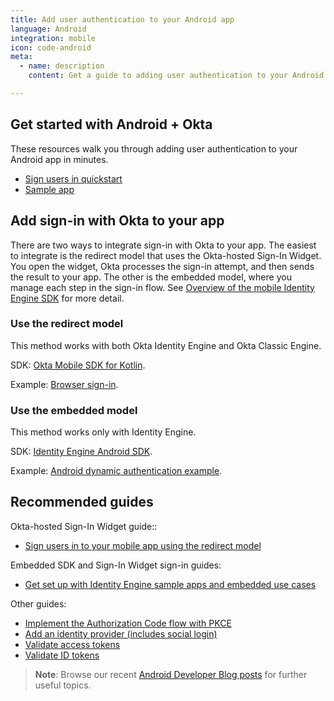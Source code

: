 ```yaml
---
title: Add user authentication to your Android app
language: Android
integration: mobile
icon: code-android
meta:
  - name: description
    content: Get a guide to adding user authentication to your Android app, and related guides to help complete your project.

---
```


## Get started with Android + Okta

These resources walk you through adding user authentication to your Android app in minutes.

<ul class='language-ctas'>
	<li>
		<a href='/docs/guides/sign-into-mobile-app-redirect/android/main/' class='Button--blueDarkOutline' data-proofer-ignore>
			<span>Sign users in quickstart</span>
		</a>
	</li>
	<li>
		<a href='https://github.com/okta/samples-android' class='Button--blueDarkOutline' data-proofer-ignore>
			<span>Sample app</span>
		</a>
	</li>
</ul>

## Add sign-in with Okta to your app

There are two ways to integrate sign-in with Okta to your app. The easiest to integrate is the redirect model that uses the Okta-hosted Sign-In Widget. You open the widget, Okta processes the sign-in attempt, and then sends the result to your app. The other is the embedded model, where you manage each step in the sign-in flow. See [Overview of the mobile Identity Engine SDK](/docs/guides/mobile-idx-sdk-overview/android/main/) for more detail.

### Use the redirect model

This method works with both Okta Identity Engine and Okta Classic Engine.

SDK: [Okta Mobile SDK for Kotlin](https://github.com/okta/okta-mobile-kotlin).

Example: [Browser sign-in](https://github.com/okta/samples-android/tree/master/browser-sign-in).


### Use the embedded model

This method works only with Identity Engine.

SDK: [Identity Engine Android SDK](https://github.com/okta/okta-idx-android).

Example: [Android dynamic authentication example](https://github.com/okta/okta-idx-android/tree/master/dynamic-app).

## Recommended guides

Okta-hosted Sign-In Widget guide::

* [Sign users in to your mobile app using the redirect model](/docs/guides/sign-into-mobile-app-redirect/android/main/)

Embedded SDK and Sign-In Widget sign-in guides:

* [Get set up with Identity Engine sample apps and embedded use cases](/docs/guides/oie-embedded-common-org-setup/android/main/)

Other guides:

* [Implement the Authorization Code flow with PKCE](/docs/guides/implement-grant-type/authcodepkce/main/)
* [Add an identity provider (includes social login)](/docs/guides/identity-providers/)
* [Validate access tokens](/docs/guides/validate-access-tokens)
* [Validate ID tokens](/docs/guides/validate-id-tokens)

> **Note**: Browse our recent [Android Developer Blog posts](https://developer.okta.com/blog/tags/android/) for further useful topics.
